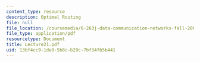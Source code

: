 ```yaml
---
content_type: resource
description: Optimal Routing
file: null
file_location: /coursemedia/6-263j-data-communication-networks-fall-2002/13bf4cc91de85b8cb29c7bf34fb5b441_Lecture21.pdf
file_type: application/pdf
resourcetype: Document
title: Lecture21.pdf
uid: 13bf4cc9-1de8-5b8c-b29c-7bf34fb5b441
---
```

